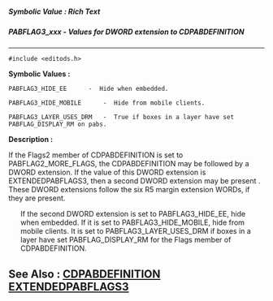 ##### Symbolic Value : Rich Text
##### PABFLAG3_xxx - Values for DWORD extension to CDPABDEFINITION
---
```
#include <editods.h>
```

**Symbolic Values :**

	PABFLAG3_HIDE_EE	  -  Hide when embedded.

	PABFLAG3_HIDE_MOBILE	  -  Hide from mobile clients.

	PABFLAG3_LAYER_USES_DRM	  -  True if boxes in a layer have set PABFLAG_DISPLAY_RM on pabs.


**Description :**

If the Flags2 member of CDPABDEFINITION is set to PABFLAG2_MORE_FLAGS, the CDPABDEFINITION may be followed by a DWORD extension. If the value of this DWORD extension is EXTENDEDPABFLAGS3, then a second DWORD extension may be present . These DWORD extensions follow the six R5 margin extension WORDs, if they are present.<br>

<ul>If the second DWORD extension is set to PABFLAG3_HIDE_EE, hide when embedded. If it is set to PABFLAG3_HIDE_MOBILE, hide from mobile clients. It is set to PABFLAG3_LAYER_USES_DRM if boxes in a layer have set PABFLAG_DISPLAY_RM for the Flags member of CDPABDEFINITION.</ul>



**See Also :**
[CDPABDEFINITION](/domino-c-api-docs/reference/Data/CDPABDEFINITION)
[EXTENDEDPABFLAGS3](/domino-c-api-docs/reference/Symb/EXTENDEDPABFLAGS3)
---
